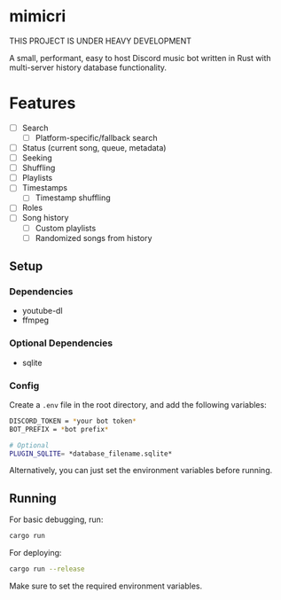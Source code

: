 # mimicri
THIS PROJECT IS UNDER HEAVY DEVELOPMENT

A small, performant, easy to host Discord music bot written in Rust with multi-server history database functionality.

# Features
- [ ] Search
  - [ ] Platform-specific/fallback search
- [ ] Status (current song, queue, metadata)
- [ ] Seeking
- [ ] Shuffling
- [ ] Playlists
- [ ] Timestamps
  - [ ] Timestamp shuffling
- [ ] Roles
- [ ] Song history
  - [ ] Custom playlists
  - [ ] Randomized songs from history

## Setup

### Dependencies
 - youtube-dl
 - ffmpeg
 
### Optional Dependencies
 - sqlite

### Config
Create a `.env` file in the root directory, and add the following variables:
```sh
DISCORD_TOKEN = *your bot token*
BOT_PREFIX = *bot prefix*

# Optional
PLUGIN_SQLITE= *database_filename.sqlite*
```

Alternatively, you can just set the environment variables before running.

## Running
For basic debugging, run:
```sh
cargo run
```

For deploying:
```sh
cargo run --release
```

Make sure to set the required environment variables.
